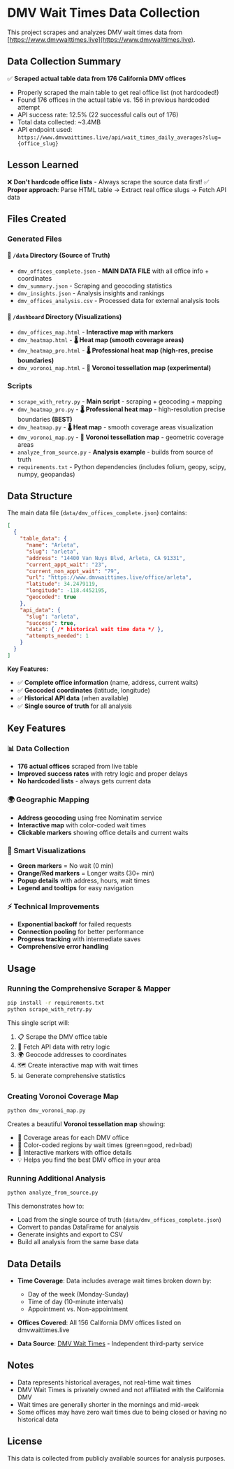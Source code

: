 # DMV Wait Times Data Collection

This project scrapes and analyzes DMV wait times data from [https://www.dmvwaittimes.live](https://www.dmvwaittimes.live).

## Data Collection Summary

✅ **Scraped actual table data from 176 California DMV offices**
- Properly scraped the main table to get real office list (not hardcoded!)
- Found 176 offices in the actual table vs. 156 in previous hardcoded attempt
- API success rate: 12.5% (22 successful calls out of 176)
- Total data collected: ~3.4MB
- API endpoint used: `https://www.dmvwaittimes.live/api/wait_times_daily_averages?slug={office_slug}`

## Lesson Learned

❌ **Don't hardcode office lists** - Always scrape the source data first!
✅ **Proper approach**: Parse HTML table → Extract real office slugs → Fetch API data

## Files Created

### Generated Files

#### 📁 `/data` Directory (Source of Truth)
- `dmv_offices_complete.json` - **MAIN DATA FILE** with all office info + coordinates
- `dmv_summary.json` - Scraping and geocoding statistics
- `dmv_insights.json` - Analysis insights and rankings
- `dmv_offices_analysis.csv` - Processed data for external analysis tools

#### 📁 `/dashboard` Directory (Visualizations)  
- `dmv_offices_map.html` - **Interactive map with markers**
- `dmv_heatmap.html` - **🌡️ Heat map (smooth coverage areas)**
- `dmv_heatmap_pro.html` - **🌡️ Professional heat map (high-res, precise boundaries)**
- `dmv_voronoi_map.html` - **🔷 Voronoi tessellation map (experimental)**

### Scripts
- `scrape_with_retry.py` - **Main script** - scraping + geocoding + mapping
- `dmv_heatmap_pro.py` - **🌡️ Professional heat map** - high-resolution precise boundaries **(BEST)**
- `dmv_heatmap.py` - **🌡️ Heat map** - smooth coverage areas visualization
- `dmv_voronoi_map.py` - **🔷 Voronoi tessellation map** - geometric coverage areas
- `analyze_from_source.py` - **Analysis example** - builds from source of truth
- `requirements.txt` - Python dependencies (includes folium, geopy, scipy, numpy, geopandas)

## Data Structure

The main data file (`data/dmv_offices_complete.json`) contains:
```json
[
  {
    "table_data": {
      "name": "Arleta",
      "slug": "arleta", 
      "address": "14400 Van Nuys Blvd, Arleta, CA 91331",
      "current_appt_wait": "23",
      "current_non_appt_wait": "79",
      "url": "https://www.dmvwaittimes.live/office/arleta",
      "latitude": 34.2479119,
      "longitude": -118.4452195,
      "geocoded": true
    },
    "api_data": {
      "slug": "arleta",
      "success": true,
      "data": { /* historical wait time data */ },
      "attempts_needed": 1
    }
  }
]
```

**Key Features:**
- ✅ **Complete office information** (name, address, current waits)
- ✅ **Geocoded coordinates** (latitude, longitude) 
- ✅ **Historical API data** (when available)
- ✅ **Single source of truth** for all analysis

## Key Features

### 📊 Data Collection
- **176 actual offices** scraped from live table
- **Improved success rates** with retry logic and proper delays
- **No hardcoded lists** - always gets current data

### 🌍 Geographic Mapping
- **Address geocoding** using free Nominatim service
- **Interactive map** with color-coded wait times
- **Clickable markers** showing office details and current waits

### 🎯 Smart Visualizations
- **Green markers** = No wait (0 min)
- **Orange/Red markers** = Longer waits (30+ min)
- **Popup details** with address, hours, wait times
- **Legend and tooltips** for easy navigation

### ⚡ Technical Improvements
- **Exponential backoff** for failed requests
- **Connection pooling** for better performance  
- **Progress tracking** with intermediate saves
- **Comprehensive error handling**

## Usage

### Running the Comprehensive Scraper & Mapper
```bash
pip install -r requirements.txt
python scrape_with_retry.py
```

This single script will:
1. 📋 Scrape the DMV office table  
2. 🔄 Fetch API data with retry logic
3. 🌍 Geocode addresses to coordinates
4. 🗺️ Create interactive map with wait times
5. 📊 Generate comprehensive statistics

### Creating Voronoi Coverage Map
```bash
python dmv_voronoi_map.py
```

Creates a beautiful **Voronoi tessellation map** showing:
- 🔷 Coverage areas for each DMV office
- 🌈 Color-coded regions by wait times (green=good, red=bad)
- 📍 Interactive markers with office details
- 💡 Helps you find the best DMV office in your area

### Running Additional Analysis
```bash
python analyze_from_source.py
```

This demonstrates how to:
- Load from the single source of truth (`data/dmv_offices_complete.json`)
- Convert to pandas DataFrame for analysis
- Generate insights and export to CSV
- Build all analysis from the same base data

## Data Details

- **Time Coverage**: Data includes average wait times broken down by:
  - Day of the week (Monday-Sunday)
  - Time of day (10-minute intervals)
  - Appointment vs. Non-appointment

- **Offices Covered**: All 156 California DMV offices listed on dmvwaittimes.live

- **Data Source**: [DMV Wait Times](https://www.dmvwaittimes.live) - Independent third-party service

## Notes

- Data represents historical averages, not real-time wait times
- DMV Wait Times is privately owned and not affiliated with the California DMV
- Wait times are generally shorter in the mornings and mid-week
- Some offices may have zero wait times due to being closed or having no historical data

## License

This data is collected from publicly available sources for analysis purposes. 
